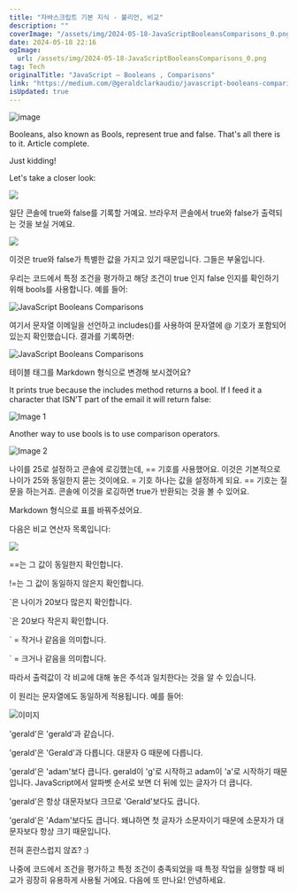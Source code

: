 ```yaml
---
title: "자바스크립트 기본 지식 - 불리언, 비교"
description: ""
coverImage: "/assets/img/2024-05-18-JavaScriptBooleansComparisons_0.png"
date: 2024-05-18 22:16
ogImage: 
  url: /assets/img/2024-05-18-JavaScriptBooleansComparisons_0.png
tag: Tech
originalTitle: "JavaScript — Booleans , Comparisons"
link: "https://medium.com/@geraldclarkaudio/javascript-booleans-comparisons-5a6a36c7cfe2"
isUpdated: true
---
```






![image](/assets/img/2024-05-18-JavaScriptBooleansComparisons_0.png)

Booleans, also known as Bools, represent true and false. That's all there is to it. Article complete.

Just kidding!

Let's take a closer look:


<div class="content-ad"></div>

<img src="/assets/img/2024-05-18-JavaScriptBooleansComparisons_1.png" />

일단 콘솔에 true와 false를 기록할 거예요. 브라우저 콘솔에서 true와 false가 출력되는 것을 보실 거예요.

<img src="/assets/img/2024-05-18-JavaScriptBooleansComparisons_2.png" />

이것은 true와 false가 특별한 값을 가지고 있기 때문입니다. 그들은 부울입니다.

<div class="content-ad"></div>

우리는 코드에서 특정 조건을 평가하고 해당 조건이 true 인지 false 인지를 확인하기 위해 bools를 사용합니다. 예를 들어:


![JavaScript Booleans Comparisons](/assets/img/2024-05-18-JavaScriptBooleansComparisons_3.png)


여기서 문자열 이메일을 선언하고 includes()를 사용하여 문자열에 @ 기호가 포함되어 있는지 확인했습니다. 결과를 기록하면:


![JavaScript Booleans Comparisons](/assets/img/2024-05-18-JavaScriptBooleansComparisons_4.png)


<div class="content-ad"></div>

테이블 태그를 Markdown 형식으로 변경해 보시겠어요?


It prints true because the includes method returns a bool. If I feed it a character that ISN’T part of the email it will return false:

![Image 1](/assets/img/2024-05-18-JavaScriptBooleansComparisons_5.png)

Another way to use bools is to use comparison operators.

![Image 2](/assets/img/2024-05-18-JavaScriptBooleansComparisons_6.png)


<div class="content-ad"></div>

나이를 25로 설정하고 콘솔에 로깅했는데, == 기호를 사용했어요. 이것은 기본적으로 나이가 25와 동일한지 묻는 것이에요. = 기호 하나는 값을 설정하게 되요. == 기호는 질문을 하는거죠. 콘솔에 이것을 로깅하면 true가 반환되는 것을 볼 수 있어요.

Markdown 형식으로 표를 바꿔주셨어요.

다음은 비교 연산자 목록입니다:

<img src="/assets/img/2024-05-18-JavaScriptBooleansComparisons_8.png" />

<div class="content-ad"></div>

==는 그 값이 동일한지 확인합니다.

!=는 그 값이 동일하지 않은지 확인합니다.

`은 나이가 20보다 많은지 확인합니다.

`은 20보다 작은지 확인합니다.

<div class="content-ad"></div>

` = 작거나 같음을 의미합니다.

` = 크거나 같음을 의미합니다.

따라서 출력값이 각 비교에 대해 놓은 주석과 일치한다는 것을 알 수 있습니다.

이 원리는 문자열에도 동일하게 적용됩니다. 예를 들어:

<div class="content-ad"></div>


![이미지](/assets/img/2024-05-18-JavaScriptBooleansComparisons_9.png)

'gerald'은 'gerald'과 같습니다.

'gerald'은 'Gerald'과 다릅니다. 대문자 G 때문에 다릅니다.

'gerald'은 'adam'보다 큽니다. gerald이 'g'로 시작하고 adam이 'a'로 시작하기 때문입니다. JavaScript에서 알파벳 순서로 보면 더 뒤에 있는 글자가 더 큽니다.


<div class="content-ad"></div>

'gerald'은 항상 대문자보다 크므로 'Gerald'보다도 큽니다.

'gerald'은 'Adam'보다도 큽니다. 왜냐하면 첫 글자가 소문자이기 때문에 소문자가 대문자보다 항상 크기 때문입니다.

전혀 혼란스럽지 않죠? :)

나중에 코드에서 조건을 평가하고 특정 조건이 충족되었을 때 특정 작업을 실행할 때 비교가 굉장히 유용하게 사용될 거에요. 다음에 또 만나요! 안녕하세요.